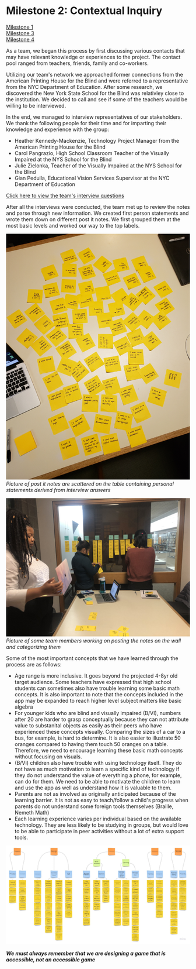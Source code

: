 # Milestone 2: Contextual Inquiry

[Milestone 1](https://irezystible.github.io/620project/Milestone1)
<br> [Milestone 3](https://irezystible.github.io/620project/Milestone3)
<br> [Milestone 4](https://irezystible.github.io/620project/Milestone4)

As a team, we began this process by first discussing various contacts that may have relevant knowledge or experiences to the project. The contact pool ranged from teachers, friends, family and co-workers.

Utilizing our team's network we approached former connections from the American Printing House for the Blind and were referred to a representative from the NYC Department of Education. After some research, we discovered the New York State School for the Blind was relativley close to the institution. We decided to call and see if some of the teachers would be willing to be interviewed.

In the end, we managed to interview representatives of our stakeholders. We thank the following people for their time and for imparting their knowledge and experience with the group:

* Heather Kennedy-Mackenzie, Technology Project Manager from the American Printing House for the Blind
* Carol Pangrazio, High School Classroom Teacher of the Visually Impaired at the NYS School for the Blind
* Julie Zielonka, Teacher of the Visually Impaired at the NYS School for the Blind
* Gian Pedulla, Educational Vision Services Supervisor at the NYC Department of Education

[Click here to view the team's interview questions](https://irezystible.github.io/620project/interviewquestions)

After all the interviews were conducted, the team met up to review the notes and parse through new information. We created first person statements and wrote them down on different post it notes. We first grouped them at the most basic levels and worked our way to the top labels.

![Post it notes are scattered on the table containing personal statements derived from interview answers](notes.jpg)
*Picture of post it notes are scattered on the table containing personal statements derived from interview answers*

![Picture of some team members working on posting the notes on the wall and categorizing them](inaction.jpg)
*Picture of some team members working on posting the notes on the wall and categorizing them*

Some of the most important concepts that we have learned through the process are as follows:

* Age range is more inclusive. It goes beyond the projected 4-8yr old target audience. Some teachers have expressed that high school students can sometimes also have trouble learning some basic math concepts. It is also important to note that the concepts included in the app may be expanded to reach higher level subject matters like basic algebra
* For younger kids who are blind and visually impaired (B/VI), numbers after 20 are harder to grasp conceptually because they can not attribute value to substanital objects as easily as their peers who have experienced these concepts visually. Comparing the sizes of a car to a bus, for example, is hard to determine. It is also easier to illustrate 50 oranges compared to having them touch 50 oranges on a table. Therefore, we need to encourage learning these basic math concepts without focusing on visuals.
* (B/VI) children also have trouble with using technology itself. They do not have as much motivation to learn a specific kind of technology if they do not understand the value of everything a phone, for example, can do for them. We need to be able to motivate the children to learn and use the app as well as understand how it is valuable to them.
* Parents are not as involved as originally anticipated because of the learning barrier. It is not as easy to teach/follow a child's progress when parents do not understand some foreign tools themselves (Braille, Nemeth Math)
* Each learning experience varies per individual based on the available technology. They are less likely to be studying in groups, but would love to be able to participate in peer activities without a lot of extra support tools.

[![Affinity Diagram](affinitydiagram.jpg)](https://miro.com/app/board/o9J_kvI5xRc=/) 

***We must always remember that we are designing a game that is accessible, not an accessible game***
